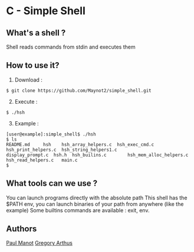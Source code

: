# C - Simple Shell

## What's a shell ?

Shell reads commands from stdin and executes them

## How to use it?

1) Download :

```
$ git clone https://github.com/Maynot2/simple_shell.git
```

2) Execute :

```
$ ./hsh
```

3) Example :

```
[user@example]:simple_shell$ ./hsh 
$ ls
README.md	  hsh	 hsh_array_helpers.c  hsh_exec_cmd.c	       hsh_print_helpers.c  hsh_string_helpers1.c
display_prompt.c  hsh.h  hsh_builins.c	      hsh_mem_alloc_helpers.c  hsh_read_helpers.c   main.c
$
```

## What tools can we use ?

You can launch programs directly with the absolute path
This shell has the $PATH env, you can launch binaries of your path from anywhere (like the example)
Some builtins commands are available : exit, env.

## Authors

[Paul Manot](https://github.com/Maynot2)
[Gregory Arthus](https://github.com/garthus23)

